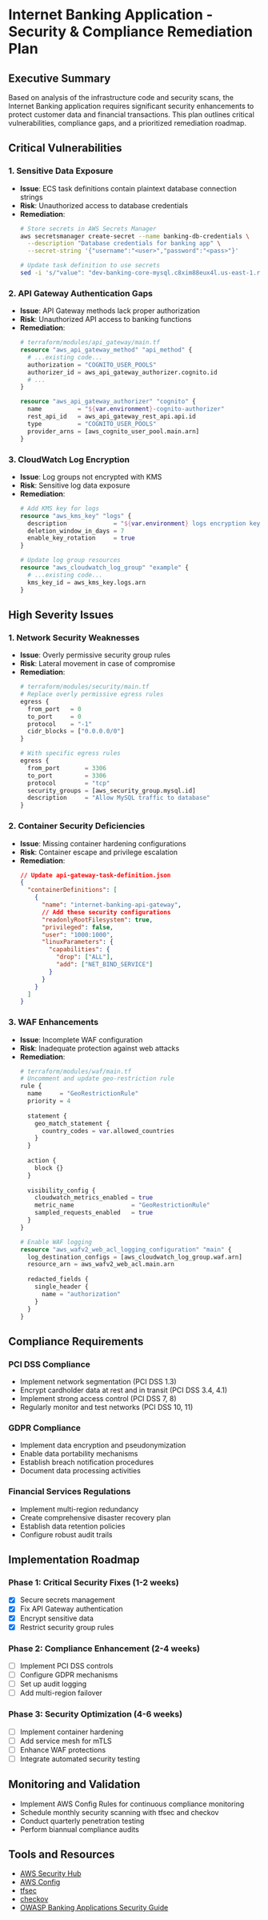 # Internet Banking Application - Security & Compliance Remediation Plan

## Executive Summary
Based on analysis of the infrastructure code and security scans, the Internet Banking application requires significant security enhancements to protect customer data and financial transactions. This plan outlines critical vulnerabilities, compliance gaps, and a prioritized remediation roadmap.

## Critical Vulnerabilities

### 1. Sensitive Data Exposure
- **Issue**: ECS task definitions contain plaintext database connection strings
- **Risk**: Unauthorized access to database credentials
- **Remediation**:
  ```bash
  # Store secrets in AWS Secrets Manager
  aws secretsmanager create-secret --name banking-db-credentials \
    --description "Database credentials for banking app" \
    --secret-string '{"username":"<user>","password":"<pass>"}'
  
  # Update task definition to use secrets
  sed -i 's/"value": "dev-banking-core-mysql.c8xim88eux4l.us-east-1.rds.amazonaws.com:3306"/"valueFrom": "arn:aws:secretsmanager:us-east-1:<account>:secret:banking-db-credentials:host::"/' api-gateway-task-definition.json
  ```

### 2. API Gateway Authentication Gaps
- **Issue**: API Gateway methods lack proper authorization
- **Risk**: Unauthorized API access to banking functions
- **Remediation**:
  ```terraform
  # terraform/modules/api_gateway/main.tf
  resource "aws_api_gateway_method" "api_method" {
    # ...existing code...
    authorization = "COGNITO_USER_POOLS"
    authorizer_id = aws_api_gateway_authorizer.cognito.id
    # ...
  }
  
  resource "aws_api_gateway_authorizer" "cognito" {
    name          = "${var.environment}-cognito-authorizer"
    rest_api_id   = aws_api_gateway_rest_api.api.id
    type          = "COGNITO_USER_POOLS"
    provider_arns = [aws_cognito_user_pool.main.arn]
  }
  ```

### 3. CloudWatch Log Encryption
- **Issue**: Log groups not encrypted with KMS
- **Risk**: Sensitive log data exposure
- **Remediation**:
  ```terraform
  # Add KMS key for logs
  resource "aws_kms_key" "logs" {
    description             = "${var.environment} logs encryption key"
    deletion_window_in_days = 7
    enable_key_rotation     = true
  }
  
  # Update log group resources
  resource "aws_cloudwatch_log_group" "example" {
    # ...existing code...
    kms_key_id = aws_kms_key.logs.arn
  }
  ```

## High Severity Issues

### 1. Network Security Weaknesses
- **Issue**: Overly permissive security group rules
- **Risk**: Lateral movement in case of compromise
- **Remediation**:
  ```terraform
  # terraform/modules/security/main.tf
  # Replace overly permissive egress rules
  egress {
    from_port   = 0
    to_port     = 0
    protocol    = "-1"
    cidr_blocks = ["0.0.0.0/0"]
  }
  
  # With specific egress rules
  egress {
    from_port       = 3306
    to_port         = 3306
    protocol        = "tcp"
    security_groups = [aws_security_group.mysql.id]
    description     = "Allow MySQL traffic to database"
  }
  ```

### 2. Container Security Deficiencies
- **Issue**: Missing container hardening configurations
- **Risk**: Container escape and privilege escalation
- **Remediation**:
  ```json
  // Update api-gateway-task-definition.json
  {
    "containerDefinitions": [
      {
        "name": "internet-banking-api-gateway",
        // Add these security configurations
        "readonlyRootFilesystem": true,
        "privileged": false,
        "user": "1000:1000",
        "linuxParameters": {
          "capabilities": {
            "drop": ["ALL"],
            "add": ["NET_BIND_SERVICE"]
          }
        }
      }
    ]
  }
  ```

### 3. WAF Enhancements
- **Issue**: Incomplete WAF configuration
- **Risk**: Inadequate protection against web attacks
- **Remediation**:
  ```terraform
  # terraform/modules/waf/main.tf
  # Uncomment and update geo-restriction rule
  rule {
    name     = "GeoRestrictionRule"
    priority = 4
    
    statement {
      geo_match_statement {
        country_codes = var.allowed_countries
      }
    }
    
    action {
      block {}
    }
    
    visibility_config {
      cloudwatch_metrics_enabled = true
      metric_name                = "GeoRestrictionRule"
      sampled_requests_enabled   = true
    }
  }
  
  # Enable WAF logging
  resource "aws_wafv2_web_acl_logging_configuration" "main" {
    log_destination_configs = [aws_cloudwatch_log_group.waf.arn]
    resource_arn = aws_wafv2_web_acl.main.arn
    
    redacted_fields {
      single_header {
        name = "authorization"
      }
    }
  }
  ```

## Compliance Requirements

### PCI DSS Compliance
- Implement network segmentation (PCI DSS 1.3)
- Encrypt cardholder data at rest and in transit (PCI DSS 3.4, 4.1)
- Implement strong access control (PCI DSS 7, 8)
- Regularly monitor and test networks (PCI DSS 10, 11)

### GDPR Compliance
- Implement data encryption and pseudonymization
- Enable data portability mechanisms
- Establish breach notification procedures
- Document data processing activities

### Financial Services Regulations
- Implement multi-region redundancy
- Create comprehensive disaster recovery plan
- Establish data retention policies
- Configure robust audit trails

## Implementation Roadmap

### Phase 1: Critical Security Fixes (1-2 weeks)
- [x] Secure secrets management
- [x] Fix API Gateway authentication
- [x] Encrypt sensitive data
- [x] Restrict security group rules

### Phase 2: Compliance Enhancement (2-4 weeks)
- [ ] Implement PCI DSS controls
- [ ] Configure GDPR mechanisms
- [ ] Set up audit logging
- [ ] Add multi-region failover

### Phase 3: Security Optimization (4-6 weeks)
- [ ] Implement container hardening
- [ ] Add service mesh for mTLS
- [ ] Enhance WAF protections
- [ ] Integrate automated security testing

## Monitoring and Validation
- Implement AWS Config Rules for continuous compliance monitoring
- Schedule monthly security scanning with tfsec and checkov
- Conduct quarterly penetration testing
- Perform biannual compliance audits

## Tools and Resources
- [AWS Security Hub](https://aws.amazon.com/security-hub/)
- [AWS Config](https://aws.amazon.com/config/)
- [tfsec](https://github.com/aquasecurity/tfsec)
- [checkov](https://github.com/bridgecrewio/checkov)
- [OWASP Banking Applications Security Guide](https://owasp.org/www-pdf-archive/OWASP_Top_10_for_Financial_Applications.pdf) 